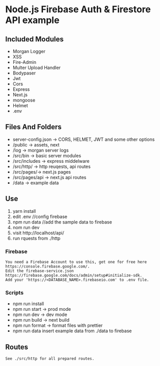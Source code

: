 # Node.js Firebase Auth & Firestore API example

## Included Modules

- Morgan Logger
- XSS
- Fire-Admin
- Multer Upload Handler
- Bodypaser
- Jwt
- Cors
- Express
- Next.js
- mongoose
- Helmet
- .env

## Files And Folders

- server-config.json -> CORS, HELMET, JWT and some other options
- /public -> assets, next
- /log -> morgan server logs
- /src/bin -> basic server modules
- /src/includes -> express middelware
- /src/http/ -> http reuqests, api routes
- /src/pages/-> next.js pages
- /src/pages/api -> next.js api routes
- /data -> example data

## Use

1. yarn install
2. edit .env //config firebase
3. npm run data //add the sample data to firebase
4. nom run dev
5. visit http://localhost/api/
6. run rquests from ./http

### Firebase

```
You need a Firebase Account to use this, get one for free here https://console.firebase.google.com/.
Edit the firebase-service.json https://firebase.google.com/docs/admin/setup#initialize-sdk.
Add your 'https://<DATABASE_NAME>.firebaseio.com' to .env file.
```

### Scripts

- npm run install
- npm run start -> prod mode
- npm run dev -> dev mode
- npm run build -> next build
- npm run format -> format files with prettier
- npm run data insert example data from ./data to firebase

## Routes

```
See ./src/http for all prepared routes.
```
